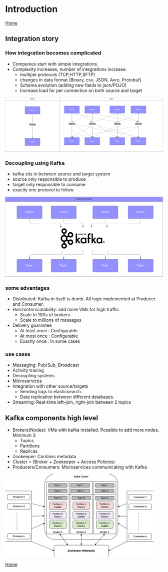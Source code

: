 # Introduction
[Home](../../README.md)

## Integration story

### How integration becomes complicated
- Companies start with simple integrations.
- Complexity increases, number of integrations increase.
  - multiple protocols (TCP,HTTP,SFTP)
  - changes in data format (Binary, csv, JSON, Avro, Protobuf)
  - Schema evolution (adding new fields to json/POJO)
  - Increase load for per connection on both source and target

![Intro01.png](img/01-integration-hell.png)

### Decoupling using Kafka
- kafka sits in between source and target system
- source only responsible to produce
- target only responsible to consume
- exactly one protocol to follow

![Intro-02.png](img/01-integration-with-kafka.png)

### some advantages
- Distributed: Kafka in itself is dumb. All logic implemented at Producer and Consumer.
- Horizontal scalability: add more VMs for high traffic
  - Scale to 100s of brokers
  - Scale to millions of messages
- Delivery guarantee
  - At least once : Configurable
  - At most once : Configurable
  - Exactly once : In some cases

### use cases
- Messaging: Pub/Sub, Broadcast
- Activity tracing
- Decoupling systems
- Microservices
- Integration with other source/targets
  - Sending logs to elasticsearch.
  - Data replication between different databases.
- Streaming: Real-time left-join, right-join between 2 topics

## Kafka components high level
- Brokers(Nodes): VMs with kafka installed. Possible to add more nodes. Minimum 3
  - Topics
  - Partitions
  - Replicas
- Zookeeper: Contains metadata
- Cluster = (Broker + Zookeeper + Access Policies)
- Producers/Consumers: Microservices communicating with Kafka

![kafka-components.jpeg](img/01-kafka-components.jpeg)

[Home](../../README.md)
